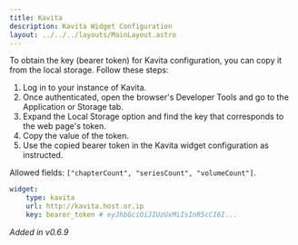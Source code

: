 ```yaml
---
title: Kavita
description: Kavita Widget Configuration
layout: ../../../layouts/MainLayout.astro
---
```


To obtain the key (bearer token) for Kavita configuration, you can copy it from the local storage. Follow these steps:

1. Log in to your instance of Kavita.
2. Once authenticated, open the browser's Developer Tools and go to the Application or Storage tab.
3. Expand the Local Storage option and find the key that corresponds to the web page's token.
4. Copy the value of the token.
5. Use the copied bearer token in the Kavita widget configuration as instructed.

Allowed fields: `["chapterCount", "seriesCount", "volumeCount"]`.

```yaml
widget:
    type: kavita
    url: http://kavita.host.or.ip
    key: bearer_token # eyJhbGciOiJIUzUxMiIsInR5cCI6I...
```

_Added in v0.6.9_
